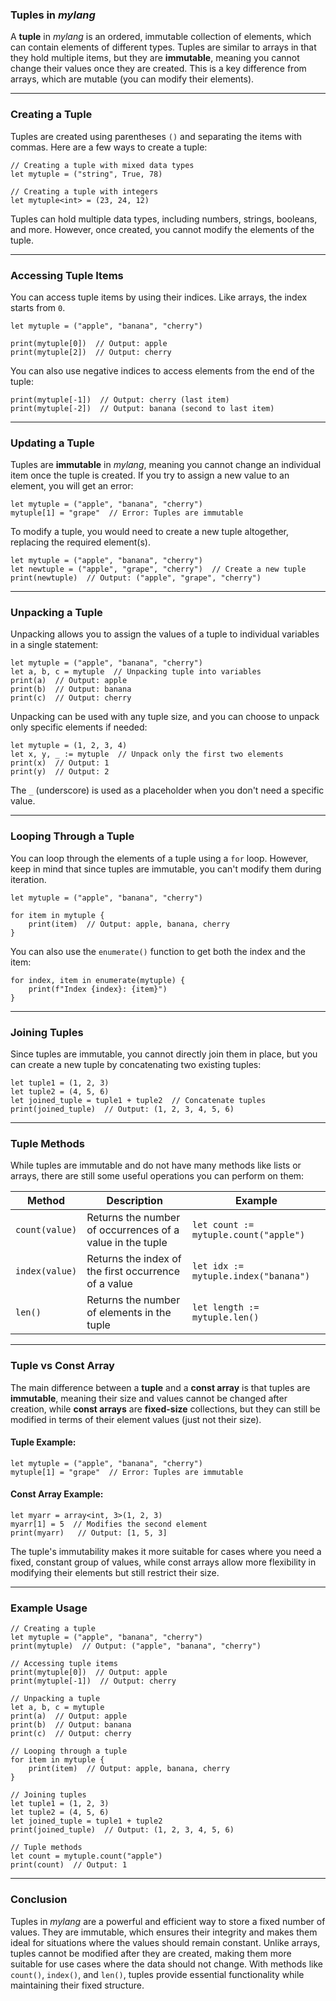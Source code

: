 ### **Tuples in *mylang***

A **tuple** in *mylang* is an ordered, immutable collection of elements, which can contain elements of different types. Tuples are similar to arrays in that they hold multiple items, but they are **immutable**, meaning you cannot change their values once they are created. This is a key difference from arrays, which are mutable (you can modify their elements).

---

### **Creating a Tuple**

Tuples are created using parentheses `()` and separating the items with commas. Here are a few ways to create a tuple:

```mylang
// Creating a tuple with mixed data types
let mytuple = ("string", True, 78)

// Creating a tuple with integers
let mytuple<int> = (23, 24, 12)
```

Tuples can hold multiple data types, including numbers, strings, booleans, and more. However, once created, you cannot modify the elements of the tuple.

---

### **Accessing Tuple Items**

You can access tuple items by using their indices. Like arrays, the index starts from `0`.

```mylang
let mytuple = ("apple", "banana", "cherry")

print(mytuple[0])  // Output: apple
print(mytuple[2])  // Output: cherry
```

You can also use negative indices to access elements from the end of the tuple:

```mylang
print(mytuple[-1])  // Output: cherry (last item)
print(mytuple[-2])  // Output: banana (second to last item)
```

---

### **Updating a Tuple**

Tuples are **immutable** in *mylang*, meaning you cannot change an individual item once the tuple is created. If you try to assign a new value to an element, you will get an error:

```mylang
let mytuple = ("apple", "banana", "cherry")
mytuple[1] = "grape"  // Error: Tuples are immutable
```

To modify a tuple, you would need to create a new tuple altogether, replacing the required element(s).

```mylang
let mytuple = ("apple", "banana", "cherry")
let newtuple = ("apple", "grape", "cherry")  // Create a new tuple
print(newtuple)  // Output: ("apple", "grape", "cherry")
```

---

### **Unpacking a Tuple**

Unpacking allows you to assign the values of a tuple to individual variables in a single statement:

```mylang
let mytuple = ("apple", "banana", "cherry")
let a, b, c = mytuple  // Unpacking tuple into variables
print(a)  // Output: apple
print(b)  // Output: banana
print(c)  // Output: cherry
```

Unpacking can be used with any tuple size, and you can choose to unpack only specific elements if needed:

```mylang
let mytuple = (1, 2, 3, 4)
let x, y, _ := mytuple  // Unpack only the first two elements
print(x)  // Output: 1
print(y)  // Output: 2
```

The `_` (underscore) is used as a placeholder when you don't need a specific value.

---

### **Looping Through a Tuple**

You can loop through the elements of a tuple using a `for` loop. However, keep in mind that since tuples are immutable, you can't modify them during iteration.

```mylang
let mytuple = ("apple", "banana", "cherry")

for item in mytuple {
    print(item)  // Output: apple, banana, cherry
}
```

You can also use the `enumerate()` function to get both the index and the item:

```mylang
for index, item in enumerate(mytuple) {
    print(f"Index {index}: {item}")
}
```

---

### **Joining Tuples**

Since tuples are immutable, you cannot directly join them in place, but you can create a new tuple by concatenating two existing tuples:

```mylang
let tuple1 = (1, 2, 3)
let tuple2 = (4, 5, 6)
let joined_tuple = tuple1 + tuple2  // Concatenate tuples
print(joined_tuple)  // Output: (1, 2, 3, 4, 5, 6)
```

---

### **Tuple Methods**

While tuples are immutable and do not have many methods like lists or arrays, there are still some useful operations you can perform on them:

| Method               | Description                                            | Example                                       |
|----------------------|--------------------------------------------------------|-----------------------------------------------|
| `count(value)`        | Returns the number of occurrences of a value in the tuple | `let count := mytuple.count("apple")`        |
| `index(value)`        | Returns the index of the first occurrence of a value    | `let idx := mytuple.index("banana")`        |
| `len()`               | Returns the number of elements in the tuple             | `let length := mytuple.len()`                |

---

### **Tuple vs Const Array**

The main difference between a **tuple** and a **const array** is that tuples are **immutable**, meaning their size and values cannot be changed after creation, while **const arrays** are **fixed-size** collections, but they can still be modified in terms of their element values (just not their size).

#### **Tuple Example:**

```mylang
let mytuple = ("apple", "banana", "cherry")
mytuple[1] = "grape"  // Error: Tuples are immutable
```

#### **Const Array Example:**

```mylang
let myarr = array<int, 3>(1, 2, 3)
myarr[1] = 5  // Modifies the second element
print(myarr)   // Output: [1, 5, 3]
```

The tuple's immutability makes it more suitable for cases where you need a fixed, constant group of values, while const arrays allow more flexibility in modifying their elements but still restrict their size.

---

### **Example Usage**

```mylang
// Creating a tuple
let mytuple = ("apple", "banana", "cherry")
print(mytuple)  // Output: ("apple", "banana", "cherry")

// Accessing tuple items
print(mytuple[0])  // Output: apple
print(mytuple[-1])  // Output: cherry

// Unpacking a tuple
let a, b, c = mytuple
print(a)  // Output: apple
print(b)  // Output: banana
print(c)  // Output: cherry

// Looping through a tuple
for item in mytuple {
    print(item)  // Output: apple, banana, cherry
}

// Joining tuples
let tuple1 = (1, 2, 3)
let tuple2 = (4, 5, 6)
let joined_tuple = tuple1 + tuple2
print(joined_tuple)  // Output: (1, 2, 3, 4, 5, 6)

// Tuple methods
let count = mytuple.count("apple")
print(count)  // Output: 1
```

---

### **Conclusion**

Tuples in *mylang* are a powerful and efficient way to store a fixed number of values. They are immutable, which ensures their integrity and makes them ideal for situations where the values should remain constant. Unlike arrays, tuples cannot be modified after they are created, making them more suitable for use cases where the data should not change. With methods like `count()`, `index()`, and `len()`, tuples provide essential functionality while maintaining their fixed structure.